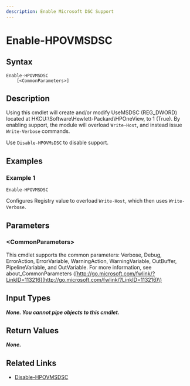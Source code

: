 ```yaml
---
description: Enable Microsoft DSC Support
---
```


# Enable-HPOVMSDSC

## Syntax

```text
Enable-HPOVMSDSC
    [<CommonParameters>]
```

## Description

Using this cmdlet will create and/or modify UseMSDSC \(REG\_DWORD\) located at HKCU:\Software\Hewlett-Packard\HPOneView, to 1 \(True\). By enabling support, the module will overload `Write-Host`, and instead issue `Write-Verbose` commands.

Use `Disable-HPOVMsDSC` to disable support.

## Examples

### Example 1

```text
Enable-HPOVMSDSC
```

Configures Registry value to overload `Write-Host`, which then uses `Write-Verbose`.

## Parameters

### &lt;CommonParameters&gt;

This cmdlet supports the common parameters: Verbose, Debug, ErrorAction, ErrorVariable, WarningAction, WarningVariable, OutBuffer, PipelineVariable, and OutVariable. For more information, see about\_CommonParameters \([http://go.microsoft.com/fwlink/?LinkID=113216](http://go.microsoft.com/fwlink/?LinkID=113216)\)

## Input Types

_**None. You cannot pipe objects to this cmdlet.**_

## Return Values

_**None.**_

## Related Links

* [Disable-HPOVMSDSC](disable-hpovmsdsc.md)

